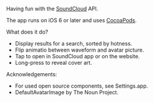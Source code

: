Having fun with the [SoundCloud][1] API.

The app runs on iOS 6 or later and uses [CocoaPods][2].

What does it do?

- Display results for a search, sorted by hotness.
- Flip animatio between waveform and avatar picture.
- Tap to open in SoundCloud app or on the website.
- Long-press to reveal cover art.

Acknowledgements:

- For used open source components, see Settings.app.
- DefaultAvatarImage by The Noun Project.

[1]: http://developers.soundcloud.com
[2]: http://cocoapods.org
